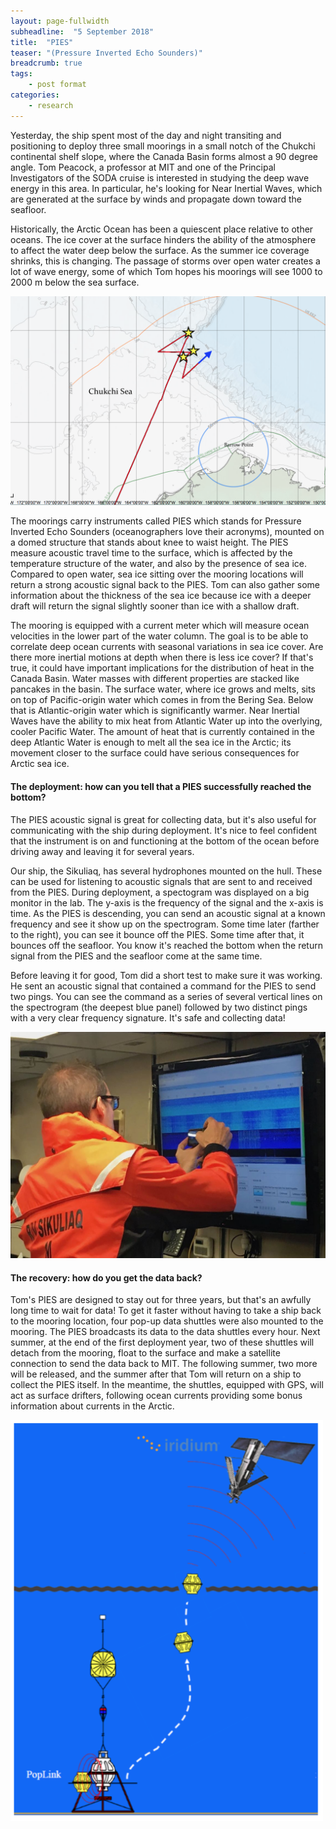 ```yaml
---
layout: page-fullwidth
subheadline:  "5 September 2018"
title:  "PIES"
teaser: "(Pressure Inverted Echo Sounders)"
breadcrumb: true
tags:
    - post format
categories:
    - research
---
```


Yesterday, the ship spent most of the day and night transiting and positioning to deploy three small moorings in a small notch of the Chukchi continental shelf slope, where the Canada Basin forms almost a 90 degree angle. Tom Peacock, a professor at MIT and one of the Principal Investigators of the SODA cruise is interested in studying the deep wave energy in this area. In particular, he's looking for Near Inertial Waves, which are generated at the surface by winds and propagate down toward the seafloor.

Historically, the Arctic Ocean has been a quiescent place relative to other oceans. The ice cover at the surface hinders the ability of the atmosphere to affect the water deep below the surface. As the summer ice coverage shrinks, this is changing. The passage of storms over open water creates a lot of wave energy, some of which Tom hopes his moorings will see 1000 to 2000 m below the sea surface.

<img src="/assets/img/2018_09_05_map.png" width="600">

The moorings carry instruments called PIES which stands for Pressure Inverted Echo Sounders (oceanographers love their acronyms), mounted on a domed structure that stands about knee to waist height. The PIES measure acoustic travel time to the surface, which is affected by the temperature structure of the water, and also by the presence of sea ice. Compared to open water, sea ice sitting over the mooring locations will return a strong acoustic signal back to the PIES. Tom can also gather some information about the thickness of the sea ice because ice with a deeper draft will return the signal slightly sooner than ice with a shallow draft.

The mooring is equipped with a current meter which will measure ocean velocities in the lower part of the water column. The goal is to be able to correlate deep ocean currents with seasonal variations in sea ice cover. Are there more inertial motions at depth when there is less ice cover? If that's true, it could have important implications for the distribution of heat in the Canada Basin. Water masses with different properties are stacked like pancakes in the basin. The surface water, where ice grows and melts, sits on top of Pacific-origin water which comes in from the Bering Sea. Below that is Atlantic-origin water which is significantly warmer. Near Inertial Waves have the ability to mix heat from Atlantic Water up into the overlying, cooler Pacific Water. The amount of heat that is currently contained in the deep Atlantic Water is enough to melt all the sea ice in the Arctic; its movement closer to the surface could have serious consequences for Arctic sea ice.

#### The deployment: how can you tell that a PIES successfully reached the bottom?

The PIES acoustic signal is great for collecting data, but it's also useful for communicating with the ship during deployment. It's nice to feel confident that the instrument is on and functioning at the bottom of the ocean before driving away and leaving it for several years.

Our ship, the Sikuliaq, has several hydrophones mounted on the hull. These can be used for listening to acoustic signals that are sent to and received from the PIES. During deployment, a spectogram was displayed on a big monitor in the lab. The y-axis is the frequency of the signal and the x-axis is time. As the PIES is descending, you can send an acoustic signal at a known frequency and  see it show up on the spectrogram. Some time later (farther to the right), you can see it bounce off the PIES. Some time after that, it bounces off the seafloor. You know it's reached the bottom when the return signal from the PIES and the seafloor come at the same time.

Before leaving it for good, Tom did a short test to make sure it was working. He sent an acoustic signal that contained a command for the PIES to send two pings. You can see the command as a series of several vertical lines on the spectrogram (the deepest blue panel) followed by two distinct pings with a very clear frequency signature. It's safe and collecting data!

<img src="/assets/img/2018_09_05_IMG_6904.jpg" width="600">

#### The recovery: how do you get the data back?

Tom's PIES are designed to stay out for three years, but that's an awfully long time to wait for data! To get it faster without having to take a ship back to the mooring location, four pop-up data shuttles were also mounted to the mooring. The PIES broadcasts its data to the data shuttles every hour. Next summer, at the end of the first deployment year, two of these shuttles will detach from the mooring, float to the surface and make a satellite connection to send the data back to MIT. The following summer, two more will be released, and the summer after that Tom will return on a ship to collect the PIES itself. In the meantime, the shuttles, equipped with GPS, will act as surface drifters, following ocean currents providing some bonus information about currents in the Arctic.

<img src="/assets/img/2018_09_05_schematic.png" width="500">
